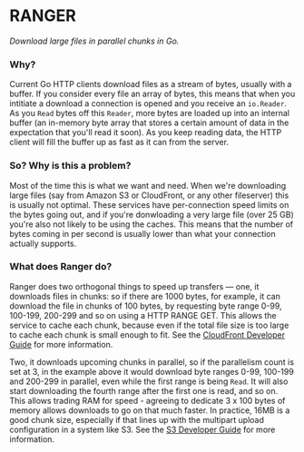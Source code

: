 # RANGER

*Download large files in parallel chunks in Go.*

### Why? 

Current Go HTTP clients download files as a stream of bytes, usually with a buffer. If you consider every file an array of bytes, this means that when you intitiate a download a connection is opened and you receive an `io.Reader`. As you `Read` bytes off this `Reader`, more bytes are loaded up into an internal buffer (an in-memory byte array that stores a certain amount of data in the expectation that you'll read it soon). As you keep reading data, the HTTP client will fill the buffer up as fast as it can from the server. 

### So? Why is this a problem? 

Most of the time this is what we want and need. When we're downloading large files (say from Amazon S3 or CloudFront, or any other fileserver) this is usually not optimal. These services have per-connection speed limits on the bytes going out, and if you're donwloading a very large file (over 25 GB) you're also not likely to be using the caches. This means that the number of bytes coming in per second is usually lower than what your connection actually supports. 

### What does Ranger do? 

Ranger does two orthogonal things to speed up transfers — one, it downloads files in chunks: so if there are 1000 bytes, for example, it can download the file in chunks of 100 bytes, by requesting byte range 0-99, 100-199, 200-299 and so on using a HTTP RANGE GET. This allows the service to cache each chunk, because even if the total file size is too large to cache each chunk is small enough to fit. See the [CloudFront Developer Guide](https://docs.aws.amazon.com/AmazonCloudFront/latest/DeveloperGuide/RangeGETs.html) for more information.

Two, it downloads upcoming chunks in parallel, so if the parallelism count is set at 3, in the example above it would download byte ranges 0-99, 100-199 and 200-299 in parallel, even while the first range is being `Read`. It will also start downloading the fourth range after the first one is read, and so on. This allows trading RAM for speed - agreeing to dedicate 3 x 100 bytes of memory allows downloads to go on that much faster. In practice, 16MB is a good chunk size, especially if that lines up with the multipart upload configuration in a system like S3. See the [S3 Developer Guide](https://docs.aws.amazon.com/whitepapers/latest/s3-optimizing-performance-best-practices/use-byte-range-fetches.html) for more information. 








